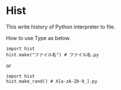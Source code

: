 Hist
====

This write history of Python interpreter to file.

How to use
Type as below.

	import hist
	hist.make("ファイル名") # ファイル名.py

or

	import hist
	hist.make_rand() # X[a-zA-Z0-9_].py

